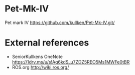 # Pet-Mk-IV
Pet mark IV
 https://github.com/kullken/Pet-Mk-IV.git/

# External references
- SeniorKullkens OneNote
  https://1drv.ms/u/s!Aq6kdS_u7ZDZ5REO5Ms1MWFe0tBR
- ROS.org
  http://wiki.ros.org/
